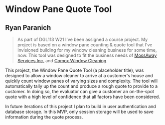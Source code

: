 # Window Pane Quote Tool

## Ryan Paranich

> As part of DGL113 W21 I've been assigned a course project. My project is based on a window pane counting & quote tool that I've invisioned building for my window cleaning business for some time, now. This tool was designed to fit the business needs of [MossAway Services Inc.](https://www.mossaway.ca) and [Comox Window Cleaning](https://www.comoxwindowcleaning.com).

This project, the Window Pane Quote Tool (a placeholder title), was designed to allow a window cleaner to arrive at a customer's house and quickly count window panes of varying sizes and complexity. The tool will automatically tally up the count and produce a rough quote to provide to a customer. In doing so, the evaluator can give a customer an on-the-spot quote with a high level of confidence that all factors have been considered.

In future iterations of this project I plan to build in user authentication and database storage. In this MVP, only session storage will be used to save information during the quote process.
